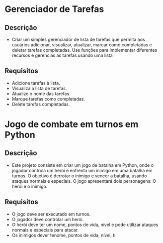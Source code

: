 # Gerenciador de Tarefas
## Descrição
- Criar um simples gerenciador de lista de tarefas que permita aos usuários adicionar, visualizar, atualizar, marcar como completadas e deletar tarefas completadas. Use funções para implementar diferentes recursos e gerencias as tarefas usando uma lista
## Requisitos
- Adicione tarefas à lista.
- Visualiza a lista de tarefas.
- Atualize o nome das tarefas.
- Marque tarefas como completadas.
- Delete tarefas completadas.
# Jogo de combate em turnos em Python
## Descrição
- Este projeto consiste em criar um jogo de batalha em Python, onde o jogador controla um herói e enfrenta um inimigo em uma batalha em turnos. O objetivo é derrotar o inimigo e vencer a batalha, usando ataques normais e especiais. O jogo apresentará dois personagens: O herói e o inimigo.
## Requisitos
- O jogo deve ser executado em turnos.
- O jogador deve controlar um herói.
- O herói deve ter um nome, pontos de vida, nível e pode utilizar ataques normais e especiais para atacar.
- Os inimigos dever tenome, pontos de vida, nível, ti